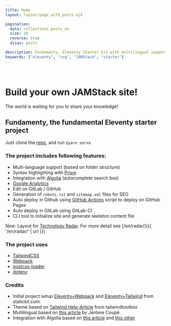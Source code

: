 ```yaml
---
title: Home
layout: layout/page_with_posts.njk

pagination:
  data: collections.posts_en
  size: 10
  reverse: true
  alias: posts

description: Fundamenty, Eleventy Starter kit with multilingual support and more.
keywords: ["eleventy", "ssg", "JAMStack", "starter"]
---
```

<div
    style="background-image:
           url('{{ "/images/background.jpg"  | url}}');
    height:200px;
    background-size: 100%;
    background-position:center;">&nbsp;</div>

# Build your own JAMStack site!

The world is waiting for you to share your knowledge!

## Fundamenty, the fundamental Eleventy starter project

Just clone the [repo](https://github.com/creasoft-dev/fundamenty), and run
`$yarn serve`

### The project includes following features:
- Multi-language support (based on folder structure)
- Syntax highlighting with [Prism](https://prismjs.com/)
- Integration with [Algolia](https://www.algolia.com/) (autocomplete search box)
- [Google Analytics](https://analytics.google.com/)
- Edit on GitLab / GitHub
- Generation of `robots.txt` and `sitemap.xml` files for SEO
- Auto deploy in Github using [GitHub Actions](https://docs.github.com/en/actions) script to deploy on GitHub Pages
- Auto deploy in GitLab using GitLab-CI
- CLI tool to initialize site and generate skeleton content file

*New*: Layout for [Technology Radar](https://www.thoughtworks.com/radar). For more detail see [/en/radar/]({{ '/en/radar/' | url }})


### The project uses
- [TailwindCSS](https://tailwindcss.com/)
- [Webpack](https://webpack.js.org/)
- [postcss-loader](https://github.com/postcss/postcss-loader)
- [dotenv](https://github.com/motdotla/dotenv)



### Credits
- Initial project setup [Eleventy+Webpack](https://statickit.com/guides/eleventy-webpack) and [Eleventy+Tailwind](https://statickit.com/guides/eleventy-tailwind) from statickit.com.
- Theme based on [Tailwind Help-Article](https://github.com/tailwindtoolbox/Help-Article) from tailwindtoolbox
- Multilingual based on [this article](https://www.webstoemp.com/blog/multilingual-sites-eleventy/) by Jérôme Coupé.
- Integration with Algolia based on [this article](https://www.raymondcamden.com/2020/06/24/adding-algolia-search-to-eleventy-and-netlify) and [this other](https://www.raymondcamden.com/2020/07/01/adding-algolia-search-to-eleventy-and-netlify-part-two)
